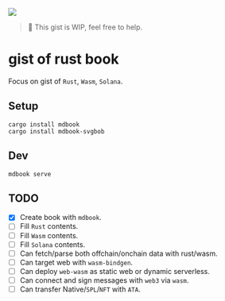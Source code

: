 ![](assets/gist-logo-dark.svg)

> 🚧 This gist is WIP, feel free to help.

# gist of rust book

Focus on gist of `Rust`, `Wasm`, `Solana`.

## Setup

```
cargo install mdbook
cargo install mdbook-svgbob
```

## Dev

```
mdbook serve
```

## TODO

- [x] Create book with `mdbook`.
- [ ] Fill `Rust` contents.
- [ ] Fill `Wasm` contents.
- [ ] Fill `Solana` contents.
- [ ] Can fetch/parse both offchain/onchain data with rust/wasm.
- [ ] Can target web with `wasm-bindgen`.
- [ ] Can deploy `web-wasm` as static web or dynamic serverless.
- [ ] Can connect and sign messages with `web3` via `wasm`.
- [ ] Can transfer Native/`SPL`/`NFT` with `ATA`.
